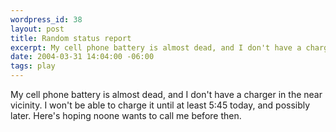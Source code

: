 ```yaml
--- 
wordpress_id: 38
layout: post
title: Random status report
excerpt: My cell phone battery is almost dead, and I don't have a charger in the near vicinity.  I won't be able to charge it until at least 5:45 today, and possibly later.  Here's hoping noone wants to call me before then.
date: 2004-03-31 14:04:00 -06:00
tags: play
---
```

My cell phone battery is almost dead, and I don't have a charger in the near vicinity.  I won't be able to charge it until at least 5:45 today, and possibly later.  Here's hoping noone wants to call me before then.
